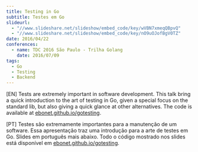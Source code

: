 ```yaml
---
title: Testing in Go
subtitle: Testes em Go
slideurl:
  - "//www.slideshare.net/slideshow/embed_code/key/wVBN7xmeqQBpvQ"
  - "//www.slideshare.net/slideshow/embed_code/key/nO9uOJofBgV0TZ"
date: 2016/04/22
conferences:
  - name: TDC 2016 São Paulo - Trilha Golang
    date: 2016/07/09
tags:
  - Go
  - Testing
  - Backend
---
```


[EN] Tests are extremely important in software development. This talk bring a quick introduction to the art of testing in Go, given a special focus on the standard lib, but also giving a quick glance at other alternatives. The code is available at [ebonet.github.io/gotesting](ebonet.github.io/gotesting).

[PT] Testes são extremamente importantes para a manutenção de um software. Essa apresentação traz uma introdução para a arte de testes em Go. Slides em português mais abaixo. Todo o código mostrado nos slides está disponível em [ebonet.github.io/gotesting](ebonet.github.io/gotesting).
